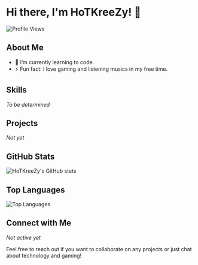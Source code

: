 # Hi there, I'm HoTKreeZy! 👋

![Profile Views](https://komarev.com/ghpvc/?username=HoTKreeZy&color=blue)

## About Me

- 🌱 I’m currently learning to code.
- ⚡ Fun fact: I love gaming and listening musics in my free time.

## Skills

*To be determined*

<!-- - **Languages:** Python, JavaScript, Java, C++
- **Frameworks:** React, Node.js, Django, Spring
- **Tools:** Git, Docker, Kubernetes, Jenkins
- **Databases:** MySQL, PostgreSQL, MongoDB -->

## Projects

*Not yet*
<!-- Here are a few projects I've worked on:

- [Project 1](https://github.com/HoTKreeZy/project1): A brief description of Project 1.
- [Project 2](https://github.com/HoTKreeZy/project2): A brief description of Project 2.
- [Project 3](https://github.com/HoTKreeZy/project3): A brief description of Project 3. -->

## GitHub Stats

![HoTKreeZy's GitHub stats](https://github-readme-stats.vercel.app/api?username=HoTKreeZy&show_icons=true&theme=dark)

## Top Languages

![Top Languages](https://github-readme-stats.vercel.app/api/top-langs/?username=HoTKreeZy&layout=compact&theme=dark)

## Connect with Me

*Not active yet*

<!-- - [LinkedIn](https://www.linkedin.com/in/hotkreezy) -->
<!-- - [Twitter](https://twitter.com/HoTKreeZy) -->
<!-- - [Twitch](https://www.twitch.tv/HoTKreeZy) -->

Feel free to reach out if you want to collaborate on any projects or just chat about technology and gaming!